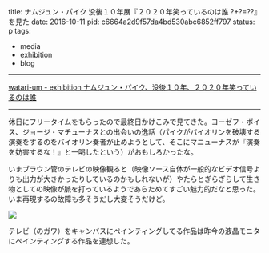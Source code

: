 title: ナムジュン・パイク 没後１０年展『２０２０年笑っているのは誰 ?+?=??』を見た
date: 2016-10-11
pid: c6664a2d9f57da4bd530abc6852ff797
status: p
tags:
- media
- exhibition
- blog
---

[watari-um - exhibition ナムジュン・パイク、没後１０年、２０２０年笑っているのは誰][1]

---- 

休日にフリータイムをもらったので最終日かけこみで見てきた。ヨーゼフ・ボイス、ジョージ・マチューナスとの出会いの逸話（パイクがバイオリンを破壊する演奏をするのをバイオリン奏者が止めようとして、そこにマニューナスが『演奏を妨害するな！』と一喝したという）がおもしろかったな。

いまブラウン管のテレビの映像観ると（映像ソース自体が一般的なビデオ信号よりも出力が大きかったりしているのかもしれないが）やたらとぎらぎらして生き物としての映像が脈を打っているようであらためてすごい魅力的だなと思った。いま再現するの故障も多そうだし大変そうだけど。

<img src="https://lh3.googleusercontent.com/Y-trlktJHI\_Ft8zFVW4YWsh3K3aH9FOjl6yP6QrQvzICYDRo7H4-oAyDCDH29a415ZZV8VjXtWozW5enlQUiDeycTaEhrDUw4UmDf06KLgzbGXxVYHSdArf8OjYVm9dSFKrGpDyDCQGcEWI1bPYYum-qLYE9ODJ\_YOTtzDWKU2q4lgd1lz1xChDeOKhjxGySmlh6l8rRTrFa1RGEM4QJ1jNGJIdn3d7Nb\_lYGkfuyvJT-keZhCWi2twCBpqc\_wBf37BCo0N2Xc9gLWA0UW6Ec23UKIfMgkLD4GwxhsoakEvyuj8FFX\_QKatXO3T3YV7ShHBmAdd16jEhVFTj6xc4B-1Bq2UJ\_ThYSDZIaVhb3jMjjg6GNm03oLFQFwaIdMMVhFa-EgvlU0XerejwyXCgADQwgRp7cFY8bYyApJATWwtD\_xutXcbJ5PPq6VT2fZv0npqH-6t2nPjP1hLDnpkhhudTmdzqFPB4yBWIw0fevt7Aot31\_hB1krcibkb9x0xdvUeDzasArkTiH8cFFWGWe1AgMhpfgnCOxX4k4JgLUNnhloSRDzPIDewKoeD\_tRmi0i\_T0RaHjX5nGRyJpfCJ36GFR39LqPVX4hvxdgaekC6fTqitUA=w2004-h1264-no"/>

テレビ（のガワ）をキャンバスにペインティングしてる作品は昨今の液晶モニタにペインティングする作品を連想した。


[1]:	http://www.watarium.co.jp/exhibition/1608paik/index.html